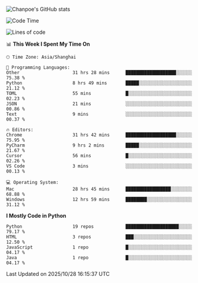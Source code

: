 ![Chanpoe's GitHub stats](https://github-readme-stats.vercel.app/api?username=Chanpoe&show_icons=true&count_private=true&theme=cobalt)

<!--START_SECTION:waka-->
![Code Time](http://img.shields.io/badge/Code%20Time-1%2C234%20hrs%2052%20mins-blue)

![Lines of code](https://img.shields.io/badge/From%20Hello%20World%20I%27ve%20Written-1.9%20million%20lines%20of%20code-blue)

📊 **This Week I Spent My Time On** 

```text
🕑︎ Time Zone: Asia/Shanghai

💬 Programming Languages: 
Other                    31 hrs 28 mins      ███████████████████░░░░░░   75.38 % 
Python                   8 hrs 49 mins       █████░░░░░░░░░░░░░░░░░░░░   21.12 % 
TOML                     55 mins             █░░░░░░░░░░░░░░░░░░░░░░░░   02.23 % 
JSON                     21 mins             ░░░░░░░░░░░░░░░░░░░░░░░░░   00.86 % 
Text                     9 mins              ░░░░░░░░░░░░░░░░░░░░░░░░░   00.37 % 

🔥 Editors: 
Chrome                   31 hrs 42 mins      ███████████████████░░░░░░   75.95 % 
PyCharm                  9 hrs 2 mins        █████░░░░░░░░░░░░░░░░░░░░   21.67 % 
Cursor                   56 mins             █░░░░░░░░░░░░░░░░░░░░░░░░   02.26 % 
VS Code                  3 mins              ░░░░░░░░░░░░░░░░░░░░░░░░░   00.13 % 

💻 Operating System: 
Mac                      28 hrs 45 mins      █████████████████░░░░░░░░   68.88 % 
Windows                  12 hrs 59 mins      ████████░░░░░░░░░░░░░░░░░   31.12 % 
```

**I Mostly Code in Python** 

```text
Python                   19 repos            ████████████████████░░░░░   79.17 % 
HTML                     3 repos             ███░░░░░░░░░░░░░░░░░░░░░░   12.50 % 
JavaScript               1 repo              █░░░░░░░░░░░░░░░░░░░░░░░░   04.17 % 
Java                     1 repo              █░░░░░░░░░░░░░░░░░░░░░░░░   04.17 % 
```




 Last Updated on 2025/10/28 16:15:37 UTC
<!--END_SECTION:waka-->
